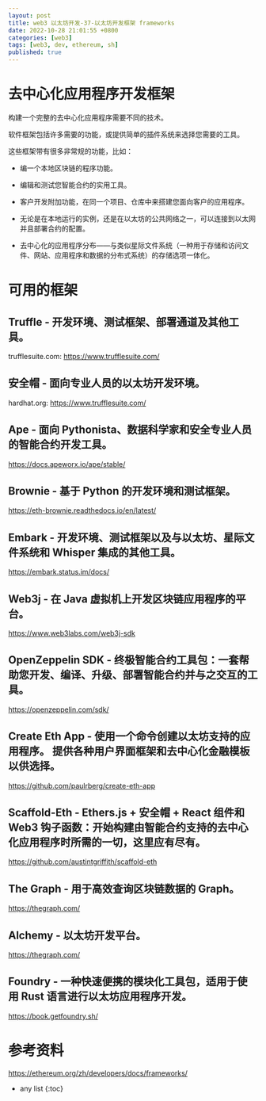 ```yaml
---
layout: post 
title: web3 以太坊开发-37-以太坊开发框架 frameworks
date: 2022-10-28 21:01:55 +0800
categories: [web3]
tags: [web3, dev, ethereum, sh]
published: true
---
```


# 去中心化应用程序开发框架

构建一个完整的去中心化应用程序需要不同的技术。 

软件框架包括许多需要的功能，或提供简单的插件系统来选择您需要的工具。

这些框架带有很多非常规的功能，比如：

- 编一个本地区块链的程序功能。

- 编辑和测试您智能合约的实用工具。

- 客户开发附加功能，在同一个项目、仓库中来搭建您面向客户的应用程序。

- 无论是在本地运行的实例，还是在以太坊的公共网络之一，可以连接到以太网并且部署合约的配置。

- 去中心化的应用程序分布——与类似星际文件系统（一种用于存储和访问文件、网站、应用程序和数据的分布式系统）的存储选项一体化。

# 可用的框架

## Truffle - 开发环境、测试框架、部署通道及其他工具。

trufflesuite.com: https://www.trufflesuite.com/

## 安全帽 - 面向专业人员的以太坊开发环境。

hardhat.org: https://www.trufflesuite.com/

## Ape - 面向 Pythonista、数据科学家和安全专业人员的智能合约开发工具。

https://docs.apeworx.io/ape/stable/

## Brownie - 基于 Python 的开发环境和测试框架。

https://eth-brownie.readthedocs.io/en/latest/

## Embark - 开发环境、测试框架以及与以太坊、星际文件系统和 Whisper 集成的其他工具。

https://embark.status.im/docs/

## Web3j - 在 Java 虚拟机上开发区块链应用程序的平台。

https://www.web3labs.com/web3j-sdk

## OpenZeppelin SDK - 终极智能合约工具包：一套帮助您开发、编译、升级、部署智能合约并与之交互的工具。

https://openzeppelin.com/sdk/

## Create Eth App - 使用一个命令创建以太坊支持的应用程序。 提供各种用户界面框架和去中心化金融模板以供选择。

https://github.com/paulrberg/create-eth-app

## Scaffold-Eth - Ethers.js + 安全帽 + React 组件和 Web3 钩子函数：开始构建由智能合约支持的去中心化应用程序时所需的一切，这里应有尽有。

https://github.com/austintgriffith/scaffold-eth

## The Graph - 用于高效查询区块链数据的 Graph。

https://thegraph.com/

## Alchemy - 以太坊开发平台。

https://thegraph.com/

## Foundry - 一种快速便携的模块化工具包，适用于使用 Rust 语言进行以太坊应用程序开发。

https://book.getfoundry.sh/

# 参考资料

https://ethereum.org/zh/developers/docs/frameworks/

* any list
{:toc}